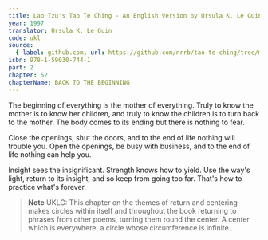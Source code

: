 ```yaml
---
title: Lao Tzu's Tao Te Ching - An English Version by Ursula K. Le Guin
year: 1997
translator: Ursula K. Le Guin
code: ukl
source:
  { label: github.com, url: https://github.com/nrrb/tao-te-ching/tree/master }
isbn: 978-1-59030-744-1
part: 2
chapter: 52
chapterName: BACK TO THE BEGINNING
---
```

The beginning of everything
is the mother of everything.
Truly to know the mother
is to know her children,
and truly to know the children
is to turn back to the mother.
The body comes to its ending
but there is nothing to fear.

Close the openings,
shut the doors,
and to the end of life
nothing will trouble you.
Open the openings,
be busy with business,
and to the end of life
nothing can help you.

Insight sees the insignificant.
Strength knows how to yield.
Use the way's light, return to its insight,
and so keep from going too far.
That's how to practice what's forever.


> **Note** UKLG: This chapter on the themes of return and centering makes circles within itself and throughout the book returning to phrases from other poems, turning them round the center. A center which is everywhere, a circle whose circumference is infinite...